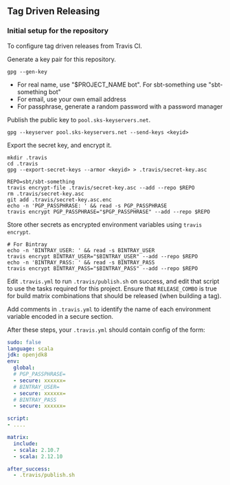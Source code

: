 ## Tag Driven Releasing

### Initial setup for the repository

To configure tag driven releases from Travis CI.

Generate a key pair for this repository.

```
gpg --gen-key
```
- For real name, use "$PROJECT_NAME bot". For sbt-something use "sbt-something bot"
- For email, use your own email address
- For passphrase, generate a random password with a password manager

Publish the public key to `pool.sks-keyservers.net`.

```
gpg --keyserver pool.sks-keyservers.net --send-keys <keyid>
```

Export the secret key, and encrypt it.

```
mkdir .travis
cd .travis
gpg --export-secret-keys --armor <keyid> > .travis/secret-key.asc

REPO=sbt/sbt-something
travis encrypt-file .travis/secret-key.asc --add --repo $REPO
rm .travis/secret-key.asc
git add .travis/secret-key.asc.enc
echo -n 'PGP_PASSPHRASE: ' && read -s PGP_PASSPHRASE
travis encrypt PGP_PASSPHRASE="$PGP_PASSPHRASE" --add --repo $REPO
```

Store other secrets as encrypted environment variables using `travis encrypt`.

```
# For Bintray
echo -n 'BINTRAY_USER: ' && read -s BINTRAY_USER
travis encrypt BINTRAY_USER="$BINTRAY_USER" --add --repo $REPO
echo -n 'BINTRAY_PASS: ' && read -s BINTRAY_PASS
travis encrypt BINTRAY_PASS="$BINTRAY_PASS" --add --repo $REPO
```

Edit `.travis.yml` to run `.travis/publish.sh` on success, and edit that script to use the tasks required for this project. Ensure that `RELEASE_COMBO` is true for build matrix combinations that should be released (when building a tag).

Add comments in `.travis.yml` to identify the name of each environment variable encoded in a secure section.

After these steps, your `.travis.yml` should contain config of the form:

```yaml
sudo: false
language: scala
jdk: openjdk8
env:
  global:
  # PGP_PASSPHRASE=
  - secure: xxxxxx=
  # BINTRAY_USER=
  - secure: xxxxxx=
  # BINTRAY_PASS
  - secure: xxxxxx=

script:
- ....

matrix:
  include:
  - scala: 2.10.7
  - scala: 2.12.10

after_success:
  - .travis/publish.sh
```

